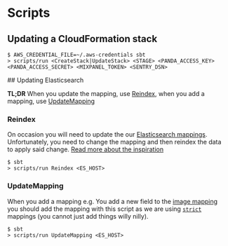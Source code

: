# Scripts

## Updating a CloudFormation stack

    $ AWS_CREDENTIAL_FILE=~/.aws-credentials sbt
    > scripts/run <CreateStack|UpdateStack> <STAGE> <PANDA_ACCESS_KEY> <PANDA_ACCESS_SECRET> <MIXPANEL_TOKEN> <SENTRY_DSN>


## Updating Elasticsearch

__TL;DR__ When you update the mapping, use [Reindex](#Reindex),
when you add a mapping, use [UpdateMapping](#UpdateMapping)

### Reindex
On occasion you will need to update the our [Elasticsearch mappings](https://github.com/guardian/media-service/blob/master/common-lib/src/main/scala/com/gu/mediaservice/lib/elasticsearch/Mappings.scala).
Unfortunately, you need to change the mapping and then reindex the data to apply said change.
[Read more about the inspiration](http://www.elasticsearch.org/blog/changing-mapping-with-zero-downtime/)

    $ sbt
    > scripts/run Reindex <ES_HOST>

### UpdateMapping
When you add a mapping e.g. You add a new field to the [image mapping](https://github.com/guardian/media-service/blob/master/common-lib/src/main/scala/com/gu/mediaservice/lib/elasticsearch/Mappings.scala#L73)
you should add the mapping with this script as we are using [`strict`](http://www.elasticsearch.org/guide/en/elasticsearch/guide/current/dynamic-mapping.html)
mappings (you cannot just add things willy nilly).

    $ sbt
    > scripts/run UpdateMapping <ES_HOST>
